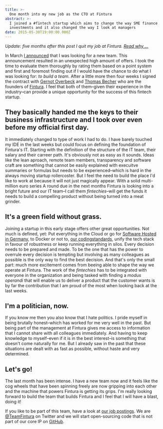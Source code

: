 ```yaml
---
title: >-
  One month into my new job as the CTO at Fintura
abstract: >-
  I joined a #fintech startup which aims to change the way SME finance their
  investments and it also changed the way I look at managers
date: 2015-05-30T19:00:00.000Z
---
```


_Update: five months after this post I quit my job at Fintura.
[Read why …](./six-months-into-my-job-as-the-cto-at-fintura-I-quit)_

In March [I announced](./leaving-dothiv) that I was looking for a new team. This
announcement resulted in an unexpected high amount of offers. I took the time to
evaluate them thoroughly by rating them based on a point system and first and
foremost finding out if I would have the chance to do what I was looking for:
_to build a team_. After a little more then four weeks I signed the contract
with [Gernot Overbeck](https://www.xing.com/profile/GernotA_Overbeck) and
[Thomas Becher](https://www.xing.com/profile/Thomas_Becher4) who are the
founders of [Fintura](https://fintura.de/). I feel that both of them–given their
experience in the industry–can provide a unique opportunity for the success of
this fintech startup.

## They basically handed me the keys to their business infrastructure and I took over even before my official first day.

It immediately changed to type of work I had to do. I have barely touched my IDE
in the last weeks but could focus on defining the foundation of Fintura's IT.
Starting with the definition of the structure of the IT team, their salary and
their carreer path. It's obviously not as easy as it sounds. Ideas like the lean
aproach, remote team members, transparency and software craft are something that
cannot be easily explained with execuitve summaries or formulas but needs to be
experienced–which is hard in the always moving startup rollercoster. But I feel
the need to build the place I'd like to work at because it will not just
magically appear. With a solid multi-million euro series A round due in the next
months Fintura is looking into a bright future and our IT team–I call them
_fintechies_–will get the funds it needs to build a compelling product without
being turned into a meat grinder.

## It's a green field without grass.

Joining a startup in this early stage offers other great opportunities. Not much
is defined, yet: Put everything in the Cloud or go for
[Software Hosted in Germany](http://www.software-made-in-germany.org/software-hosted-in-germany/),
to Docker or not to,
[our codingstandards](https://github.com/fintura/codingstandards), unify the
tech stack in favour of robustness or keep running everything in silos. Every
decision needs to be prepared and made. To be the one that has the power to
overrule every decision is tempting but involving as many colleagues as possible
is the only way to find the best decision. And that's only the small part: much
more excitement comes from beeing able to shape the way we operate at Fintura.
The work of the _fintechies_ has to be integrated with everyone in the
organization and being tasked with finding a _modus operandi_ that will enable
us to deliver a product that the customer wants is by far the contribution that
I am proud of the most when looking back at the last weeks.

## I'm a politician, now.

If you know me then you also know that I hate politics. I pride myself in being
brutally honest–which has worked for me very well in the past. But being part of
the management at Fintura gives me access to information that I cannot share
with all colleagues immediately. And having to keep knowledge to myself–even if
it is in the best interest–is something that doesn't come naturally for me. But
I already saw in the past that these situations are dealt with as fast as
possible, without haste and very determined.

## Let's go!

The last month has been intense. I have a new team now and it feels like the cog
wheels that have been spinning freely are now gripping into each other and the
machine that powers Fintura is getting its grips. I'm really looking forward to
build the team that builds Fintura and I feel that I will have a blast, doing
it!

If you like to be part of this team, have a look at
[our job postings](https://angel.co/fintura/jobs). We are
[@TeamFintura](https://twitter.com/teamfintura) on Twitter and we will start
open-sourcing code that is not part of our core IP on
[GitHub](https://github.com/fintura/).
